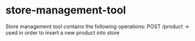 # store-management-tool
Store management tool contains the following operations:
POST /product -> used in order to insert a new product into store
